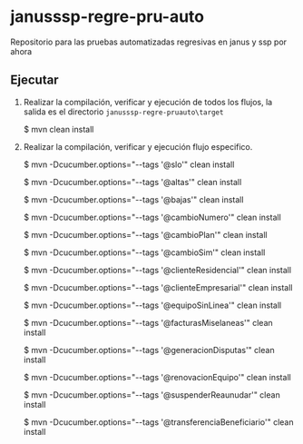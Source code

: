 # janusssp-regre-pru-auto

Repositorio para las pruebas automatizadas regresivas en janus y ssp por ahora

## Ejecutar

1. Realizar la compilación, verificar y ejecución de todos los flujos, la salida es el directorio `janusssp-regre-pruauto\target`

   
   $ mvn clean install
   
2. Realizar la compilación, verificar y ejecución flujo especifico.
   
   
   $ mvn -Dcucumber.options="--tags '@slo'" clean install
   
   $ mvn -Dcucumber.options="--tags '@altas'" clean install
   
   $ mvn -Dcucumber.options="--tags '@bajas'" clean install
   
   $ mvn -Dcucumber.options="--tags '@cambioNumero'" clean install
   
   $ mvn -Dcucumber.options="--tags '@cambioPlan'" clean install
   
   $ mvn -Dcucumber.options="--tags '@cambioSim'" clean install
   
   $ mvn -Dcucumber.options="--tags '@clienteResidencial'" clean install
   
   $ mvn -Dcucumber.options="--tags '@clienteEmpresarial'" clean install
   
   $ mvn -Dcucumber.options="--tags '@equipoSinLinea'" clean install
   
   $ mvn -Dcucumber.options="--tags '@facturasMiselaneas'" clean install
   
   $ mvn -Dcucumber.options="--tags '@generacionDisputas'" clean install
   
   $ mvn -Dcucumber.options="--tags '@renovacionEquipo'" clean install
   
   $ mvn -Dcucumber.options="--tags '@suspenderReaunudar'" clean install
   
   $ mvn -Dcucumber.options="--tags '@transferenciaBeneficiario'" clean install

